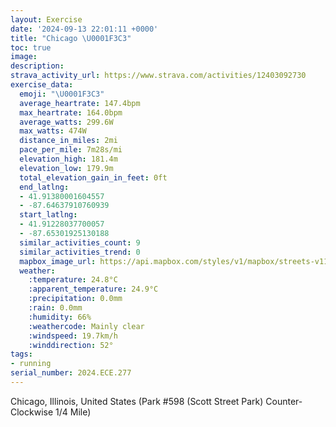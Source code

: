 ```yaml
---
layout: Exercise
date: '2024-09-13 22:01:11 +0000'
title: "Chicago \U0001F3C3"
toc: true
image:
description:
strava_activity_url: https://www.strava.com/activities/12403092730
exercise_data:
  emoji: "\U0001F3C3"
  average_heartrate: 147.4bpm
  max_heartrate: 164.0bpm
  average_watts: 299.6W
  max_watts: 474W
  distance_in_miles: 2mi
  pace_per_mile: 7m28s/mi
  elevation_high: 181.4m
  elevation_low: 179.9m
  total_elevation_gain_in_feet: 0ft
  end_latlng:
  - 41.91380001604557
  - -87.64637910760939
  start_latlng:
  - 41.91228037700057
  - -87.65301925130188
  similar_activities_count: 9
  similar_activities_trend: 0
  mapbox_image_url: https://api.mapbox.com/styles/v1/mapbox/streets-v11/static/path-5+787af2-1.0(a%7Bx~Fnl~uO%3Fc%40KcCv%40_AfAqBZe%40B%5DCe%40AyCBE%5CBGoA%3F%7B%40%3FsIAaCA%5B%3Fe%40Hi%40B%5BIaA%3FqCDIDAd%40B%5EEb%40DHD%40P%40tDBz%40FVLPHHRD~AGROR%5BDW%40w%40E%7DBGWQQKG_%40AeA%40KBKDKJKREXAd%40HpCBNHNHJXLb%40C%5C%40J%3FXOTSFWD%5BE%7BAB%7B%40AWIOYS_%40M_%40Am%40HKBUTMZCpADpBBLTXZPlAAZKNMPe%40DSE%7DCOk%40YQa%40I%5D%40s%40FKDIJKXEXBnDBNNTJHVHj%40Eh%40%3FPGPMLSFmACe%40AeAC%5DKSOOSKYE%5B%40o%40A_%40C%5DKiA%3FWEE%3F%5DTM%40MAa%40IwABu%40E%5BH%5BEg%40AUDw%40Ac%40DQ%3FYF_%40ASDSAYDQ%3FGH%3FFDv%40BzA),pin-s-s+e5b22e(-87.65144,41.91169),pin-s-f+89ae00(-87.64451000000001,41.91381999999996)/auto/800x800?access_token=pk.eyJ1Ijoiam9zaGJlY2ttYW4iLCJhIjoiY205eWR2aDd1MWZ6djJrbXc4a3M0bWZleiJ9.XiG9OWkNcZk2QzjJbxLB4A
  weather:
    :temperature: 24.8°C
    :apparent_temperature: 24.9°C
    :precipitation: 0.0mm
    :rain: 0.0mm
    :humidity: 66%
    :weathercode: Mainly clear
    :windspeed: 19.7km/h
    :winddirection: 52°
tags:
- running
serial_number: 2024.ECE.277
---
```

Chicago, Illinois, United States (Park #598 (Scott Street Park) Counter-Clockwise 1/4 Mile)
